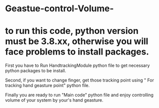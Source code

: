 # Geastue-control-Volume-

# to run this code, python version must be 3.8.xx, otherwise you will face problems to install packages. 

First you have to Run HandtrackingModule python file to get necessary python packages to be install.

Second, if you want to change finger, get those tracking point using " For tracking hand geasture point" python file.

Finally you are ready to run "Main code" python file and enjoy controlling volume of your system by your's hand geasture. 
